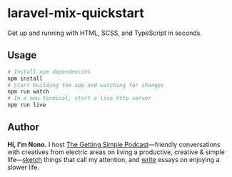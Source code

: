 # laravel-mix-quickstart
Get up and running with HTML, SCSS, and TypeScript in seconds.

## Usage

```bash
# Install npm dependencies
npm install
# Start building the app and watching for changes
npm run watch
# In a new terminal, start a live http server
npm run live
```

## Author

**Hi, I'm Nono.** I host [The Getting Simple Podcast](https://gettingsimple.com/podcast)—friendly conversations with creatives from electric areas on living a productive, creative & simple life—[sketch](https://sketch.nono.ma) things that call my attention, and [write](https://gettingsimple.com) essays on enjoying a slower life.
